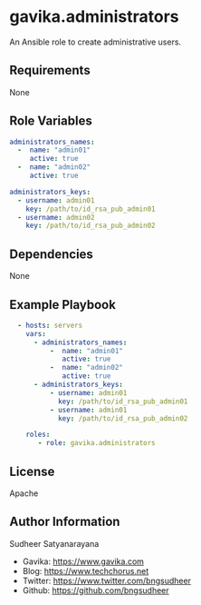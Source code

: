 gavika.administrators
=========

An Ansible role to create administrative users.

Requirements
------------
None

Role Variables
--------------
```yml
administrators_names: 
  -  name: "admin01"
     active: true
  -  name: "admin02"
     active: true

administrators_keys:
  - username: admin01
    key: /path/to/id_rsa_pub_admin01
  - username: admin02
    key: /path/to/id_rsa_pub_admin02
```

Dependencies
------------

None

Example Playbook
----------------
```yml
  - hosts: servers  
    vars:
      - administrators_names: 
          -  name: "admin01"
             active: true
          -  name: "admin02"
             active: true         
      - administrators_keys:
          - username: admin01
            key: /path/to/id_rsa_pub_admin01
          - username: admin01
            key: /path/to/id_rsa_pub_admin02

    roles:
       - role: gavika.administrators
```

License
-------

Apache

Author Information
------------------
Sudheer Satyanarayana

* Gavika: https://www.gavika.com
* Blog: https://www.techchorus.net
* Twitter: https://www.twitter.com/bngsudheer
* Github: https://github.com/bngsudheer
